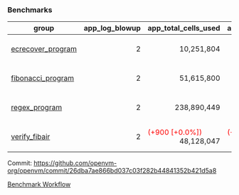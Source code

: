 ### Benchmarks
| group | app_log_blowup | app_total_cells_used | app_total_cycles | app_total_proof_time_ms | leaf_log_blowup | leaf_total_cells_used | leaf_total_cycles | leaf_total_proof_time_ms | max_segment_length | instance | alloc |
|---|---|---|---|---|---|---|---|---|---|---|---|
| [ ecrecover_program ](https://github.com/openvm-org/openvm/blob/benchmark-results/benchmarks-pr/1022/individual/ecrecover-26dba7ae866bd037c03f282b44841352b421d5a8.md) | <div style='text-align: right'> 2 </div>  | <div style='text-align: right'> 10,251,804 </div>  | <div style='text-align: right'> 195,066 </div>  | <span style='color: red'>(+16.0 [+0.8%])</span><div style='text-align: right'> 1,899.0 </div>  | <div style='text-align: right'> - </div>  | <div style='text-align: right'> - </div>  | <div style='text-align: right'> - </div>  | <div style='text-align: right'> - </div>  | 1048476 | 64cpu-linux-arm64 | mimalloc |
| [ fibonacci_program ](https://github.com/openvm-org/openvm/blob/benchmark-results/benchmarks-pr/1022/individual/fibonacci-26dba7ae866bd037c03f282b44841352b421d5a8.md) | <div style='text-align: right'> 2 </div>  | <div style='text-align: right'> 51,615,800 </div>  | <div style='text-align: right'> 3,000,274 </div>  | <span style='color: green'>(-3.0 [-0.1%])</span><div style='text-align: right'> 5,529.0 </div>  | <div style='text-align: right'> - </div>  | <div style='text-align: right'> - </div>  | <div style='text-align: right'> - </div>  | <div style='text-align: right'> - </div>  | 1048476 | 64cpu-linux-arm64 | mimalloc |
| [ regex_program ](https://github.com/openvm-org/openvm/blob/benchmark-results/benchmarks-pr/1022/individual/regex-26dba7ae866bd037c03f282b44841352b421d5a8.md) | <div style='text-align: right'> 2 </div>  | <div style='text-align: right'> 238,890,449 </div>  | <div style='text-align: right'> 8,381,808 </div>  | <span style='color: green'>(-127.0 [-0.7%])</span><div style='text-align: right'> 17,536.0 </div>  | <div style='text-align: right'> - </div>  | <div style='text-align: right'> - </div>  | <div style='text-align: right'> - </div>  | <div style='text-align: right'> - </div>  | 1048476 | 64cpu-linux-arm64 | mimalloc |
| [ verify_fibair ](https://github.com/openvm-org/openvm/blob/benchmark-results/benchmarks-pr/1022/individual/verify_fibair-26dba7ae866bd037c03f282b44841352b421d5a8.md) | <div style='text-align: right'> 2 </div>  | <span style='color: red'>(+900 [+0.0%])</span><div style='text-align: right'> 48,128,047 </div>  | <span style='color: red'>(+96 [+0.0%])</span><div style='text-align: right'> 397,260 </div>  | <span style='color: green'>(-51.0 [-1.6%])</span><div style='text-align: right'> 3,123.0 </div>  | <div style='text-align: right'> - </div>  | <div style='text-align: right'> - </div>  | <div style='text-align: right'> - </div>  | <div style='text-align: right'> - </div>  | 1048476 | 64cpu-linux-arm64 | mimalloc |


Commit: https://github.com/openvm-org/openvm/commit/26dba7ae866bd037c03f282b44841352b421d5a8

[Benchmark Workflow](https://github.com/openvm-org/openvm/actions/runs/12403086173)
